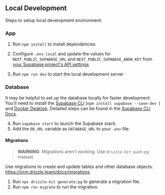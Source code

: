 
## Local Development

Steps to setup local development environment.

### App

1. Run `npm install` to install dependencies

2. Configure `.env.local` and update the values for `NEXT_PUBLIC_SUPABASE_URL` and `NEXT_PUBLIC_SUPABASE_ANON_KEY` from [your Supabase project's API settings](https://app.supabase.com/project/_/settings/api)

3. Run `npm run dev` to start the local development server

### Database

It may be helpful to set up the database locally for faster development.
You'll need to install the [Supabase CLI](https://supabase.com/docs/guides/cli) (`npm install supabase --save-dev
`) and [Docker Desktop](https://docs.docker.com/desktop).
Detailed steps can be found in the [Supabase CLI Docs](https://supabase.com/docs/guides/cli/getting-started).

4. Run `supabase start` to launch the Supabase stack.
5. Add the `DB_URL` variable as `DATABASE_URL` to your `.env` file.

#### Migrations

> **WARNING**: Migrations aren't working. Use `drizzle-kit push:pg` instead.

Use migrations to create and update tables and other database objects. https://orm.drizzle.team/docs/migrations

1. Run `npx drizzle-kit generate:pg` to generate a migration file.
2. Run `npm run migrate` to run the migration.

